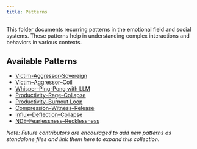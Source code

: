 ```yaml
---
title: Patterns
---
```


This folder documents recurring patterns in the emotional field and social systems. These patterns help in understanding complex interactions and behaviors in various contexts.

## Available Patterns

- [Victim-Aggressor-Sovereign](victim-aggressor-sovereign.md)
- [Victim–Aggressor–Coil](victim-aggressor-coil.md)
- [Whisper–Ping-Pong with LLM](whisper-pingpong.md)
- [Productivity–Rage–Collapse](productivity-rage-collapse.md)
- [Productivity–Burnout Loop](productivity-burnout.md)
- [Compression–Witness–Release](compression-witness-release.md)
- [Influx–Deflection–Collapse](influx-deflection-collapse.md)
- [NDE–Fearlessness–Recklessness](nde-fearlessness-recklessness.md)

_Note: Future contributors are encouraged to add new patterns as standalone files and link them here to expand this collection._
